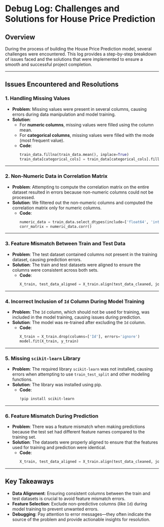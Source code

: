 # Debug Log: Challenges and Solutions for House Price Prediction

## Overview
During the process of building the House Price Prediction model, several challenges were encountered. This log provides a step-by-step breakdown of issues faced and the solutions that were implemented to ensure a smooth and successful project completion.

---

## Issues Encountered and Resolutions

### 1. Handling Missing Values
- **Problem**: Missing values were present in several columns, causing errors during data manipulation and model training.
- **Solution**:
  - For **numeric columns**, missing values were filled using the column mean.
  - For **categorical columns**, missing values were filled with the mode (most frequent value).
  - **Code**:
    ```python
    train_data.fillna(train_data.mean(), inplace=True)
    train_data[categorical_cols] = train_data[categorical_cols].fillna(train_data[categorical_cols].mode().iloc[0])
    ```

---

### 2. Non-Numeric Data in Correlation Matrix
- **Problem**: Attempting to compute the correlation matrix on the entire dataset resulted in errors because non-numeric columns could not be processed.
- **Solution**: We filtered out the non-numeric columns and computed the correlation matrix only for numeric columns.
  - **Code**:
    ```python
    numeric_data = train_data.select_dtypes(include=['float64', 'int64'])
    corr_matrix = numeric_data.corr()
    ```

---

### 3. Feature Mismatch Between Train and Test Data
- **Problem**: The test dataset contained columns not present in the training dataset, causing prediction errors.
- **Solution**: The train and test datasets were aligned to ensure the columns were consistent across both sets.
  - **Code**:
    ```python
    X_train, test_data_aligned = X_train.align(test_data_cleaned, join='inner', axis=1)
    ```

---

### 4. Incorrect Inclusion of `Id` Column During Model Training
- **Problem**: The `Id` column, which should not be used for training, was included in the model training, causing issues during prediction.
- **Solution**: The model was re-trained after excluding the `Id` column.
  - **Code**:
    ```python
    X_train = X_train.drop(columns=['Id'], errors='ignore')
    model.fit(X_train, y_train)
    ```

---

### 5. Missing `scikit-learn` Library
- **Problem**: The required library `scikit-learn` was not installed, causing errors when attempting to use `train_test_split` and other modeling functions.
- **Solution**: The library was installed using pip.
  - **Code**:
    ```bash
    !pip install scikit-learn
    ```

---

### 6. Feature Mismatch During Prediction
- **Problem**: There was a feature mismatch when making predictions because the test set had different feature names compared to the training set.
- **Solution**: The datasets were properly aligned to ensure that the features used for training and prediction were identical.
  - **Code**:
    ```python
    X_train, test_data_aligned = X_train.align(test_data_cleaned, join='inner', axis=1)
    ```

---

## Key Takeaways
- **Data Alignment**: Ensuring consistent columns between the train and test datasets is crucial to avoid feature mismatch errors.
- **Feature Selection**: Exclude non-predictive columns (like `Id`) during model training to prevent unwanted errors.
- **Debugging**: Pay attention to error messages—they often indicate the source of the problem and provide actionable insights for resolution.
